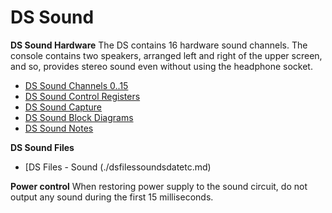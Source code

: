 # DS Sound


**DS Sound Hardware**
The DS contains 16 hardware sound channels.
The console contains two speakers, arranged left and right of the upper
screen, and so, provides stereo sound even without using the headphone
socket.
- [DS Sound Channels 0..15](./dssoundchannels015.md)
- [DS Sound Control Registers](./dssoundcontrolregisters.md)
- [DS Sound Capture](./dssoundcapture.md)
- [DS Sound Block Diagrams](./dssoundblockdiagrams.md)
- [DS Sound Notes](./dssoundnotes.md)

**DS Sound Files**
- [DS Files - Sound (./dsfilessoundsdatetc.md)

**Power control**
When restoring power supply to the sound circuit, do not output any
sound during the first 15 milliseconds.



